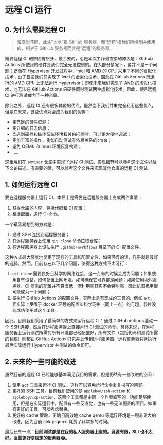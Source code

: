 # 远程 CI 运行

## 0. 为什么需要远程 CI

> 和直觉不同，此处“本地”指 GitHub 服务器，而“远程”指我们所控制并使用的，相对于 GitHub 服务器而言是“远程”的服务器。

需要远程 CI 的原因有很多，最主要的，也是本次工作最直接的原因是：GitHub Actions 所使用的硬件是我们完全无法控制的。在大部分情况下，这并不是一个问题；然而在 Hypervisor 开发过程中，Intel 和 AMD 的 CPU 采用了不同的虚拟化技术；由于目前我们只实现了 Intel 的虚拟化技术，因此在 GitHub Actions 所运行的 AMD CPU 上无法运行 Hypervisor；即使未来我们实现了 AMD 的虚拟化技术，也无法在 GitHub Actions 的硬件同时测试两种虚拟化技术。因此，使用远程 CI 进行测试成为了一种必需。

除此之外，远程 CI 还有很多其他的优点。虽然当下我们并未完全利用这些优点，但是在未来，这些优点将会成为我们的优势：

- 更充足的硬件资源；
- 更详细的日志信息；
- 当遇到硬件和操作系统环境相关的问题时，可以更方便地调试；
- 更加丰富的操作，例如自动测试有依赖关系的crate；
- 避免 QEMU 和 musl 环境反复构建；
- ……

这里我们在 `axvisor` 仓库中实现了远程 CI 测试。实现细节可以参考[这个文件](./test.yml)以及下文的描述。有需要的话，可以参考这个文件来实现其他仓库的远程 CI 测试。

## 1. 如何运行远程 CI

要在远程服务器上运行 CI，本质上是需要在远程服务器上完成两件事情：

1. 获得仓库的内容，包括代码和 CI 配置；
2. 根据配置，运行 CI 命令。

一个最容易想到的方式是：

1. 通过 SSH 连接到远程服务器；
2. 在远程服务器上使用 `git clone` 命令拉取仓库；
3. 在远程服务器上设法执行 `.github/workflows` 目录下的 CI 配置文件。

这种方式最大限度地复用了现存的工具和配置文件，如果可行的话，几乎就是最好的选择。然而，目前存在以下几个问题，使得这种方式不太可行：

1. `git clone` 需要良好且科学的网络连接，这一点有的时候会成为问题；如果使用自有设备，如何配置上网环境，如何确保它可靠都是问题；如果使用境外服务器，CI 所需的配置并不算很低，但利用率其实不会特别高，因此机器费用很可能成为一个问题；
2. 要执行 GitHub Actions 的配置文件，实际上是有现成的工具的，例如 `act`，但实际上受限于 docker 环境的配置和科学网络（同上一点）的问题，我并没有成功使用过这个工具。

因此，目前我们采用了最简单的方式来运行远程 CI：通过 GitHub Actions 启动一个 SSH 连接，然后在远程服务器上直接运行 CI 测试的命令。具体来说，在远程服务器上运行测试所需的所有环境都已经配置好，所有文件（包括代码和测试所需的镜像）则都由 GitHub Actions 打包并上传到远程服务器，远程服务器只用执行最后实际运行 Hypervisor 并测试的命令即可。

## 2. 未来的一些可能的改进

虽然目前的远程 CI 已经能够基本满足我们的需求，但是仍然有一些改进的空间：

1. 使用 `act` 工具来运行 CI 测试。这样可以避免运行命令重复书写的问题。
2. 更好的 SSH 工具。目前我们使用的是 `appleboy/ssh-action` 和 `appleboy/scp-action`，这两个工具都是由同一个作者编写的，功能足够使用，但是在实际运行中，配置有一些反直觉，也有一些无法配置的项目。如果有更好的工具，可以考虑替换。
3. 更好的 cache 策略。正确且高效地 cache qemu 等运行环境是一项非常大的改进。因为目前 setup-qemu 耗费了非常多的时间。

最后还有一点：**目前测试都是在我的私人服务器上跑的。资源有限，SLI 也不太好。急需更好更稳定的服务器😂。**
